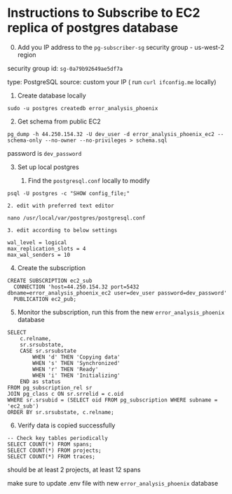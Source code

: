 # Instructions to Subscribe to EC2 replica of postgres database

0. Add you IP address to the `pg-subscriber-sg` security group - us-west-2 region

security group id: `sg-0a79b92649ae5df7a`

type: PostgreSQL
source: custom
your IP ( run `curl ifconfig.me` locally)

1. Create database locally

`sudo -u postgres createdb error_analysis_phoenix`


2. Get schema from public EC2

`pg_dump -h 44.250.154.32 -U dev_user -d error_analysis_phoenix_ec2 --schema-only --no-owner --no-privileges > schema.sql`

password is `dev_password`

3. Set up local postgres

	1. Find the `postgresql.conf` locally to modify

```
psql -U postgres -c "SHOW config_file;"
```

	2. edit with preferred text editor

```
nano /usr/local/var/postgres/postgresql.conf

```

	3. edit according to below settings

```
wal_level = logical
max_replication_slots = 4
max_wal_senders = 10
```


4. Create the subscription

```
CREATE SUBSCRIPTION ec2_sub
  CONNECTION 'host=44.250.154.32 port=5432 dbname=error_analysis_phoenix_ec2 user=dev_user password=dev_password'
  PUBLICATION ec2_pub;
```

5. Monitor the subscription, run this from the new `error_analysis_phoenix` database

```
SELECT 
    c.relname,
    sr.srsubstate,
    CASE sr.srsubstate 
        WHEN 'd' THEN 'Copying data'
        WHEN 's' THEN 'Synchronized' 
        WHEN 'r' THEN 'Ready'
        WHEN 'i' THEN 'Initializing'
    END as status
FROM pg_subscription_rel sr
JOIN pg_class c ON sr.srrelid = c.oid
WHERE sr.srsubid = (SELECT oid FROM pg_subscription WHERE subname = 'ec2_sub')
ORDER BY sr.srsubstate, c.relname;
```

6. Verify data is copied successfully
```
-- Check key tables periodically
SELECT COUNT(*) FROM spans;
SELECT COUNT(*) FROM projects;
SELECT COUNT(*) FROM traces;
```

should be at least 2 projects, at least 12 spans

make sure to update .env file with new `error_analysis_phoenix` database